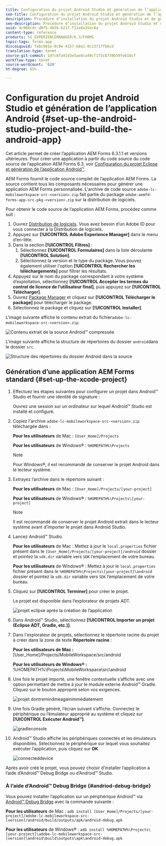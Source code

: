 ```yaml
---
title: Configuration du projet Android Studio et génération de l’application Android
seo-title: Configuration du projet Android Studio et génération de l’application Android
description: Procédure d’installation du projet Android Studio et de génération du programme d’installation pour l’application AEM Forms
seo-description: Procédure d’installation du projet Android Studio et de génération du programme d’installation pour l’application AEM Forms
uuid: 4c966cdc-d0f5-4b5b-b21f-f11e8a35ec8a
content-type: reference
products: SG_EXPERIENCEMANAGER/6.3/FORMS
topic-tags: forms-app
discoiquuid: fabc981e-0c9e-4157-b0a1-0c13717fb6cd
translation-type: tm+mt
source-git-commit: 1dfc8fa91d3e5ae8ca49cf1f3cb739b59feb18cf
workflow-type: tm+mt
source-wordcount: '620'
ht-degree: 65%

---
```



# Configuration du projet Android Studio et génération de l’application Android {#set-up-the-android-studio-project-and-build-the-android-app}

Cet article permet de créer l’application AEM Forms 6.3.1.1 et versions ultérieures. Pour créer une application à partir du code source du code source de l’application AEM Forms 6.3, voir [Configuration du projet Eclipse et génération de l’application Android™](/help/forms/using/setup-eclipse-project-build-installer.md).

AEM Forms fournit le code source complet de l’application AEM Forms. La source contient tous les composants nécessaires pour générer une application AEM Forms personnalisée. L&#39;archive de code source `adobe-lc-mobileworkspace-src-<version>.zip` fait partie du package `adobe-aemfd-forms-app-src-pkg-<version>.zip` sur la distribution de logiciels.

Pour obtenir le code source de l’application AEM Forms, procédez comme suit :

1. Ouvrez [Distribution de logiciels](https://experience.adobe.com/fr/downloads). Vous avez besoin d’un Adobe ID pour vous connecter à la Distribution de logiciels.
1. Appuyez sur **[!UICONTROL Adobe Experience Manager]** dans le menu d’en-tête.
1. Dans la section **[!UICONTROL Filtres]** :
   1. Sélectionnez **[!UICONTROL Formulaires]** dans la liste déroulante **[!UICONTROL Solution]**.
   2. Sélectionnez la version et le type du package. Vous pouvez également utiliser l&#39;option **[!UICONTROL Rechercher les téléchargements]** pour filtrer les résultats.
1. Appuyez sur le nom du package correspondant à votre système d’exploitation, sélectionnez **[!UICONTROL Accepter les termes du contrat de licence de l’utilisateur final]**, puis appuyez sur **[!UICONTROL Télécharger]**.
1. Ouvrez [Package Manager](https://docs.adobe.com/content/help/fr-FR/experience-manager-65/administering/contentmanagement/package-manager.html) et cliquez sur **[!UICONTROL Télécharger le package]** pour télécharger le package.
1. Sélectionnez le package et cliquez sur **[!UICONTROL Installer]**.

L&#39;image suivante affiche le contenu extrait du fichier`adobe-lc-mobileworkspace-src-<version>.zip`.

![Contenu extrait de la source Android™ compressée](assets/mws-content-1.png)

L&#39;image suivante affiche la structure de répertoires du dossier `android`dans le dossier `src`.

![Structure des répertoires du dossier Android dans la source](assets/android-folder.png)

## Génération d’une application AEM Forms standard {#set-up-the-xcode-project}

1. Effectuez les étapes suivantes pour configurer un projet dans Android™ Studio et fournir une identité de signature :

   Ouvrez une session sur un ordinateur sur lequel Android™ Studio est installé et configuré.

1. Copiez l&#39;archive `adobe-lc-mobileworkspace-src-<version>.zip` téléchargée dans :

   **Pour les utilisateurs** de Mac :  `[User_Home]/Projects`

   **Pour les utilisateurs** de Windows® :  `%HOMEPATH%\Projects`

   >[!NOTE]
   >
   >Pour Windows®, il est recommandé de conserver le projet Android dans le lecteur système.

1. Extrayez l’archive dans le répertoire suivant :

   **Pour les utilisateurs** de Mac :  `[User_Home]/Projects/[your-project]`

   **Pour les utilisateurs** de Windows® :  `%HOMEPATH%\Projects\[your-project]`

   >[!NOTE]
   >
   >Il est recommandé de conserver le projet Android extrait dans le lecteur système avant d’importer le projet dans Android Studio.

1. Lancez Android™ Studio.

   **Pour les utilisateurs** de Mac : Mettez à jour le  `local.properties` fichier présent dans le  `[User_Home]/Projects/[your-project]/android` dossier et pointez la  `sdk.dir` variable vers  `SDK` l’emplacement de votre bureau.

   **Pour les utilisateurs** de Windows® : Mettez à jour le  `local.properties` fichier présent dans le  `%HOMEPATH%\Projects\[your-project]\android` dossier et pointez la  `sdk.dir` variable vers  `SDK` l’emplacement de votre bureau.

1. Cliquez sur **[!UICONTROL Terminer]** pour créer le projet.

   Le projet est disponible dans l’explorateur de projets ADT.

   ![projet eclipse après la création de l’application](assets/eclipsebuildmws.png)

1. Dans Android™ Studio, sélectionnez **[!UICONTROL Importer un projet (Eclipse ADT, Gradle, etc.)]**.
1. Dans l&#39;explorateur de projets, sélectionnez le répertoire racine du projet à créer dans la zone de texte **Répertoire racine** :

   **Pour les utilisateurs de Mac :** [User_Home]/Projects/MobileWorkspace/src/android

   **Pour les utilisateurs de Windows® :** %HOMEPATH%\Projects\MobileWorkspace\src\android

1. Une fois le projet importé, une fenêtre contextuelle s’affiche avec une option permettant de mettre à jour le module externe Android™ Gradle. Cliquez sur le bouton approprié selon vos exigences.

   ![projet dontremindmeagainimmédiatement](assets/dontremindmeagainforthisproject.png)

1. Une fois Gradle généré, l’écran suivant s’affiche. Connectez le périphérique ou l’émulateur approprié au système et cliquez sur **[!UICONTROL Exécuter Android™]**.

   ![gradleconsole](assets/gradleconsole.png)

1. Android™ Studio affiche les périphériques connectés et les émulateurs disponibles. Sélectionnez le périphérique sur lequel vous souhaitez exécuter l’application, puis cliquez sur **OK**.

   ![connecteddevice](assets/connecteddevice.png)

Après avoir créé le projet, vous pouvez choisir d’installer l’application à l’aide d’Android™ Debug Bridge ou d’Android™ Studio.

### À l’aide d’Android™ Debug Bridge {#andriod-debug-bridge}

Vous pouvez installer l’application sur un périphérique Android™ via [Android™ Debug Bridge](https://developer.android.com/tools/help/adb.html) avec la commande suivante :

**Pour les utilisateurs** de Mac :  `adb install [User_Home]/Projects/[your-project]/adobe-lc-mobileworkspace-src-[version]/android/build/outputs/apk/android-debug.apk`

**Pour les utilisateurs** de Windows® :  `adb install %HOMEPATH%\Projects\[your-project]\adobe-lc-mobileworkspace-src-[version]\android\build\outputs\apk\android-debug.apk`
